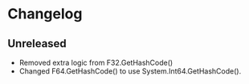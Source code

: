 
# Changelog

## Unreleased

- Removed extra logic from F32.GetHashCode()
- Changed F64.GetHashCode() to use System.Int64.GetHashCode().
